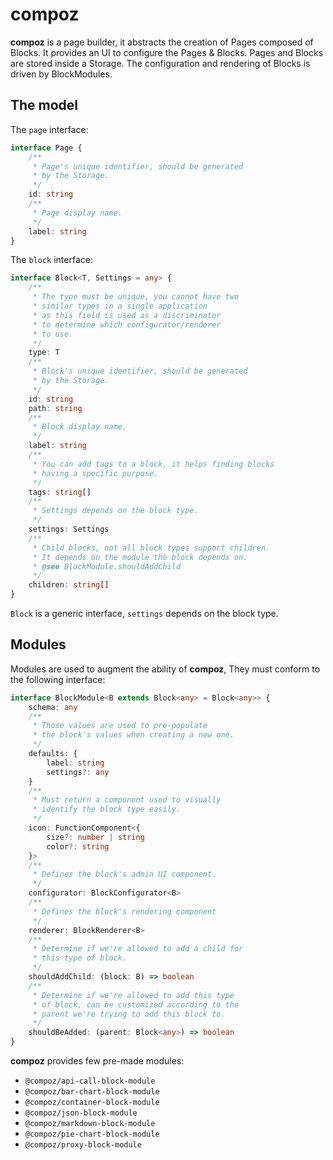 # compoz

**compoz** is a page builder, it abstracts the creation of Pages composed of Blocks.
It provides an UI to configure the Pages & Blocks.
Pages and Blocks are stored inside a Storage.
The configuration and rendering of Blocks is driven by BlockModules.

## The model

The `page` interface:

```typescript
interface Page {
    /**
     * Page's unique identifier, should be generated
     * by the Storage.
     */
    id: string
    /**
     * Page display name.
     */
    label: string
}
```

The `block` interface:

```typescript
interface Block<T, Settings = any> {
    /**
     * The type must be unique, you cannot have two
     * similar types in a single application
     * as this field is used as a discriminator
     * to determine which configurator/renderer
     * to use.
     */
    type: T
    /**
     * Block's unique identifier, should be generated
     * by the Storage.
     */
    id: string
    path: string
    /**
     * Block display name.
     */
    label: string
    /**
     * You can add tags to a block, it helps finding blocks
     * having a specific purpose.
     */
    tags: string[]
    /**
     * Settings depends on the block type.
     */
    settings: Settings
    /**
     * Child blocks, not all block types support children.
     * It depends on the module the block depends on.
     * @see BlockModule.shouldAddChild
     */
    children: string[]
}
```

`Block` is a generic interface, `settings` depends on the block type.

## Modules

Modules are used to augment the ability of **compoz**,
They must conform to the following interface:

```typescript
interface BlockModule<B extends Block<any> = Block<any>> {
    schema: any
    /**
     * Those values are used to pre-populate
     * the block's values when creating a new one.
     */
    defaults: {
        label: string
        settings?: any
    }
    /**
     * Must return a component used to visually
     * identify the block type easily.
     */
    icon: FunctionComponent<{
        size?: number | string
        color?: string
    }>
    /**
     * Defines the block's admin UI component.
     */
    configurator: BlockConfigurator<B>
    /**
     * Defines the block's rendering component
     */
    renderer: BlockRenderer<B>
    /**
     * Determine if we're allowed to add a child for
     * this type of block.
     */
    shouldAddChild: (block: B) => boolean
    /**
     * Determine if we're allowed to add this type
     * of block, can be customized according to the
     * parent we're trying to add this block to.
     */
    shouldBeAdded: (parent: Block<any>) => boolean
}
```

**compoz** provides few pre-made modules:

- `@compoz/api-call-block-module`
- `@compoz/bar-chart-block-module`
- `@compoz/container-block-module`
- `@compoz/json-block-module`
- `@compoz/markdown-block-module`
- `@compoz/pie-chart-block-module`
- `@compoz/proxy-block-module`
